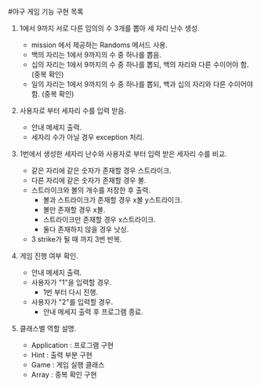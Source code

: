 #야구 게임 기능 구현 목록
1.  1에서 9까지 서로 다른 임의의 수 3개를 뽑아 세 자리 난수 생성.
    - mission 에서 제공하는 Randoms 메서드 사용.
    - 백의 자리는 1에서 9까지의 수 중 하나를 뽑음.
    - 십의 자리는 1에서 9까지의 수 중 하나를 뽑되, 백의 자리와 다른 수이어야 함. (중복 확인)
    - 일의 자리는 1에서 9까지의 수 중 하나를 뽑되, 백과 십의 자리와 다른 수이어야 함. (중복 확인)

2.  사용자로 부터 세자리 수를 입력 받음.
    - 안내 메세지 출력.
    - 세자리 수가 아닐 경우 exception 처리.

3.  1번에서 생성한 세자리 난수와 사용자로 부터 입력 받은 세자리 수를 비교.
    - 같은 자리에 같은 숫자가 존재할 경우 스트라이크.
    - 다른 자리에 같은 숫자가 존재할 경우 볼.
    - 스트라이크와 볼의 개수를 저장한 후 출력.
        - 볼과 스트라이크가 존재할 경우 x볼 y스트라이크.
        - 볼만 존재할 경우 x볼.
        - 스트라이크만 존재할 경우 x스트라이크.
        - 둘다 존재하지 않을 경우 낫싱.
    - 3 strike가 될 때 까지 3번 반복.

4. 게임 진행 여부 확인.
    - 안내 메세지 출력.
    - 사용자가 "1"을 입력할 경우.
        - 1번 부터 다시 진행.
    - 사용자가 "2"를 입력할 경우.
        - 안내 메세지 출력 후 프로그램 종료.

5. 클래스별 역할 설명.
    - Application : 프로그램 구현
    - Hint : 출력 부분 구현
    - Game : 게임 실행 클래스
    - Array : 중복 확인 구현
    
